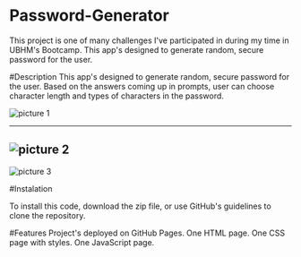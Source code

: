 # Password-Generator
 This project is one of many challenges I've participated in during my time in UBHM's Bootcamp.
 This app's designed to generate random, secure password for the user.


#Description
 This app's designed to generate random, secure password for the user.
 Based on the answers coming up in prompts, user can choose character length and types of characters in the password.
 
 
 ![picture 1](https://user-images.githubusercontent.com/117002171/226681166-1317ebbb-f118-416a-ae3f-4e75476a1ff2.PNG)
 
 ---
 ![picture 2](https://user-images.githubusercontent.com/117002171/226681918-5c6ffaec-d777-4422-9f01-260fe7b14a80.PNG)
 -----
 ![picture 3](https://user-images.githubusercontent.com/117002171/226681931-a0255bc8-dc70-4975-a88e-43f0fc4e1734.PNG)
 



#Instalation

To install this code, download the zip file, or use GitHub's guidelines to clone the repository.





#Features
Project's deployed on GitHub Pages.
One HTML page.
One CSS page with styles.
One JavaScript page.
